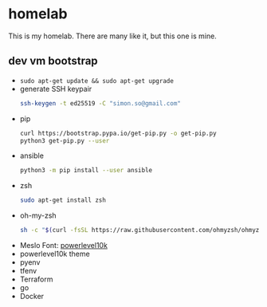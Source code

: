 # homelab

This is my homelab. There are many like it, but this one is mine.

## dev vm bootstrap
- `sudo apt-get update && sudo apt-get upgrade`
- generate SSH keypair
  ```bash
  ssh-keygen -t ed25519 -C "simon.so@gmail.com"
  ```
- pip
  ```bash
  curl https://bootstrap.pypa.io/get-pip.py -o get-pip.py
  python3 get-pip.py --user
  ```
- ansible
  ```bash
  python3 -m pip install --user ansible
  ```
- zsh
  ```bash
  sudo apt-get install zsh
  ```
- oh-my-zsh
  ```bash
  sh -c "$(curl -fsSL https://raw.githubusercontent.com/ohmyzsh/ohmyzsh/master/tools/install.sh)"
  ```
- Meslo Font: [powerlevel10k](https://github.com/romkatv/powerlevel10k?tab=readme-ov-file#manual-font-installation)
- powerlevel10k theme
- pyenv
- tfenv
- Terraform
- go
- Docker
